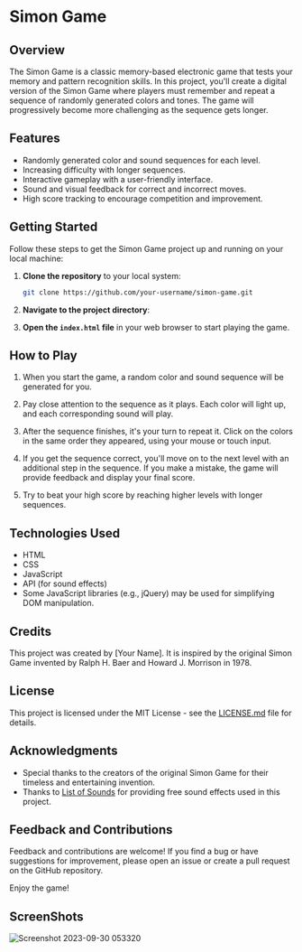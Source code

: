 # Simon Game

## Overview

The Simon Game is a classic memory-based electronic game that tests your memory and pattern recognition skills. In this project, you'll create a digital version of the Simon Game where players must remember and repeat a sequence of randomly generated colors and tones. The game will progressively become more challenging as the sequence gets longer.
## Features

- Randomly generated color and sound sequences for each level.
- Increasing difficulty with longer sequences.
- Interactive gameplay with a user-friendly interface.
- Sound and visual feedback for correct and incorrect moves.
- High score tracking to encourage competition and improvement.

## Getting Started

Follow these steps to get the Simon Game project up and running on your local machine:

1. **Clone the repository** to your local system:
   ```bash
   git clone https://github.com/your-username/simon-game.git
2. **Navigate to the project directory**:

3. **Open the `index.html` file** in your web browser to start playing the game.

## How to Play

1. When you start the game, a random color and sound sequence will be generated for you.

2. Pay close attention to the sequence as it plays. Each color will light up, and each corresponding sound will play.

3. After the sequence finishes, it's your turn to repeat it. Click on the colors in the same order they appeared, using your mouse or touch input.

4. If you get the sequence correct, you'll move on to the next level with an additional step in the sequence. If you make a mistake, the game will provide feedback and display your final score.

5. Try to beat your high score by reaching higher levels with longer sequences.

## Technologies Used

- HTML
- CSS
- JavaScript
- API (for sound effects)
- Some JavaScript libraries (e.g., jQuery) may be used for simplifying DOM manipulation.

## Credits

This project was created by [Your Name]. It is inspired by the original Simon Game invented by Ralph H. Baer and Howard J. Morrison in 1978.

## License

This project is licensed under the MIT License - see the [LICENSE.md](LICENSE.md) file for details.

## Acknowledgments

- Special thanks to the creators of the original Simon Game for their timeless and entertaining invention.
- Thanks to [List of Sounds](https://www.listofsounds.com) for providing free sound effects used in this project.

## Feedback and Contributions

Feedback and contributions are welcome! If you find a bug or have suggestions for improvement, please open an issue or create a pull request on the GitHub repository.

Enjoy the game!

## ScreenShots

![Screenshot 2023-09-30 053320](https://github.com/NegiAdarsh/simon/assets/100505819/bbec1533-5b53-4dcd-aaf2-a077df975dfa)

